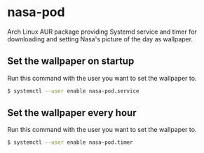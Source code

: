 # nasa-pod
Arch Linux AUR package providing Systemd service and timer for downloading and setting Nasa's picture of the day as wallpaper.

## Set the wallpaper on startup
Run this command with the user you want to set the wallpaper to.
``` bash
$ systemctl --user enable nasa-pod.service
```

## Set the wallpaper every hour
Run this command with the user you want to set the wallpaper to.
``` bash
$ systemctl --user enable nasa-pod.timer
```
